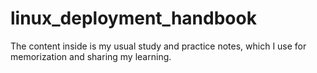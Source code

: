 # linux_deployment_handbook
The content inside is my usual study and practice notes, which I use for memorization and sharing my learning.
